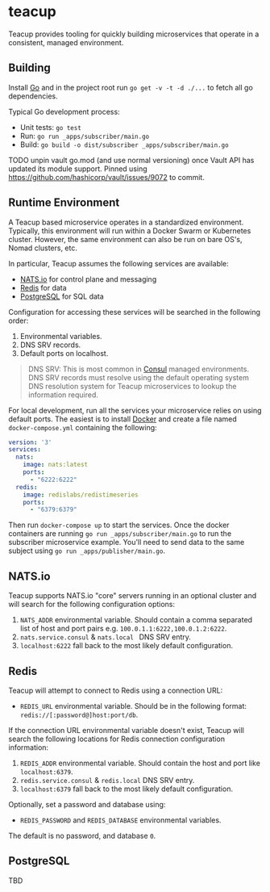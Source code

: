 # teacup

Teacup provides tooling for quickly building microservices that operate in a consistent, managed environment.

## Building

Install [Go](https://golang.org) and in the project root run `go get -v -t -d ./...` to fetch all go dependencies.

Typical Go development process:

* Unit tests: `go test`
* Run: `go run _apps/subscriber/main.go`
* Build: `go build -o dist/subscriber _apps/subscriber/main.go`

TODO unpin vault go.mod (and use normal versioning) once Vault API has updated its module support. Pinned using https://github.com/hashicorp/vault/issues/9072 to commit.

## Runtime Environment

A Teacup based microservice operates in a standardized environment. Typically, this environment will run within a Docker Swarm or Kubernetes cluster. However, the same environment can also be run on bare OS's, Nomad clusters, etc.

In particular, Teacup assumes the following services are available:

* [NATS.io](https://nats.io/) for control plane and messaging
* [Redis](https://redis.io/) for data
* [PostgreSQL](https://postgresql.org) for SQL data

Configuration for accessing these services will be searched in the following order:

1. Environmental variables.
2. DNS SRV records.
4. Default ports on localhost.

> DNS SRV: This is most common in [Consul](https://consul.io/) managed environments. DNS SRV records must resolve using the default operating system DNS resolution system for Teacup microservices to lookup the information required.

For local development, run all the services your microservice relies on using default ports. The easiest is to install [Docker](https://docker.io) and create a file named `docker-compose.yml` containing the following:

```yaml
version: '3'
services:
  nats:
    image: nats:latest
    ports:
      - "6222:6222"
  redis:
    image: redislabs/redistimeseries
    ports:
      - "6379:6379"
```

Then run `docker-compose up` to start the services. Once the docker containers are running `go run _apps/subscriber/main.go` to run the subscriber microservice example. You'll need to send data to the same subject using `go run _apps/publisher/main.go`.

## NATS.io

Teacup supports NATS.io "core" servers running in an optional cluster and will search for the following configuration options: 

1. `NATS_ADDR` environmental variable. Should contain a comma separated list of host and port pairs e.g. `100.0.1.1:6222,100.0.1.2:6222`.
2. `nats.service.consul` & `nats.local ` DNS SRV entry.
4. `localhost:6222` fall back to the most likely default configuration.

## Redis

Teacup will attempt to connect to Redis using a connection URL:

* `REDIS_URL` environmental variable. Should be in the following format: `redis://[:password@]host:port/db`.

If the connection URL environmental variable doesn't exist, Teacup will search the following locations for Redis connection configuration information:

1. `REDIS_ADDR` environmental variable. Should contain the host and port like `localhost:6379`.
2. `redis.service.consul` & `redis.local` DNS SRV entry. 
4. `localhost:6379` fall back to the most likely default configuration.

Optionally, set a password and database using:

* `REDIS_PASSWORD` and `REDIS_DATABASE` environmental variables.

The default is no password, and database `0`.

## PostgreSQL

TBD